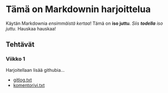 # Tämä on Markdownin harjoittelua

Käytän Markdownia *ensimmäistä kertaa*! Tämä on **iso juttu**. _Siis **todella** iso juttu._ Hauskaa hauskaa!

## Tehtävät

### Viikko 1

Harjoitellaan lisää githubia...

* [gitlog.txt](https://github.com/saaruuna/ot-harjoitustyo/blob/master/laskarit/viikko1/gitlog.txt)
* [komentorivi.txt](https://github.com/saaruuna/ot-harjoitustyo/blob/master/laskarit/viikko1/komentorivi.txt)

